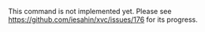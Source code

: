 This command is not implemented yet. Please see https://github.com/iesahin/xvc/issues/176 for its progress.